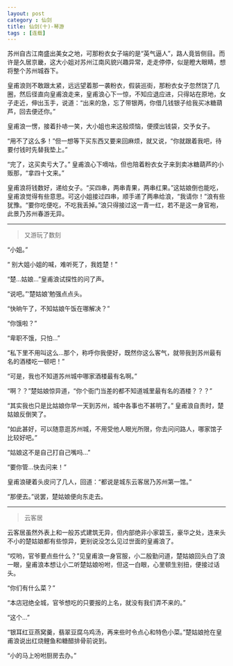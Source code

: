 ```yaml
---
layout: post
category : 仙剑
title: 仙剑(十)-琴游
tags : [连载]
---
```



苏州自古江南盛出美女之地，可那粉衣女子端的是“英气逼人”，路人竟皆侧目。而许是久居京畿，这大小姐对苏州江南风貌兴趣异常，走走停停，似是瞪大眼睛，想将整个苏州城吞下。

 

皇甫浪则不敢跟太紧，远远望着那一袭粉衣，假装巡街，那粉衣女子忽然饶了几圈，然后径直向皇甫浪走来，皇甫浪心下一惊，不知应退应进，只得站在原地，女子走近，伸出玉手，说道：“出来的急，忘了带银两，你借几钱银子给我买冰糖葫芦，回去便还你。”

 

皇甫浪一愣，接着扑哧一笑，大小姐也来这般烦恼，便摸出钱袋，交予女子。

“用不了这么多！”但一想等下买东西又要来回麻烦，就又说，“你就跟着我吧，待要付钱时先替我垫上。”

“完了，这买卖亏大了。” 皇甫浪心下嘀咕，但也陪着粉衣女子来到卖冰糖葫芦的小贩那，“拿四十文来。”

 

皇甫浪将钱数好，递给女子。“买四串，两串青果，两串红果。”这姑娘倒也能吃，皇甫浪觉得有些意思。可这小姐接过四串，顺手递了两串给浪，“我请你！”浪有些犹豫。“要你吃便吃，不吃我丢掉。”浪只得接过这一青一红，若不是这一身官袍，此景乃苏州春游无异。

 ---

> 又游玩了数刻

 

“小姐。”

“ 别大姐小姐的喊，难听死了，我姓楚！”

“楚…姑娘…”皇甫浪试探性的问了声。

“说吧。”‘楚姑娘’勉强点点头。

“快晌午了，不知姑娘午饭在哪解决？”

“你饿啦？”

“卑职不饿，只怕…”

“私下里不用叫这么…那个，称呼你我便好，既然你这么客气，就带我到苏州最有名的酒楼吃一顿吧！”

“可是，我也不知道苏州城中哪家酒楼最有名啊。”

“啊？？”楚姑娘惊异道，“你个衙门当差的都不知道城里最有名的酒楼？？？”

“其实我也只是比姑娘你早一天到苏州，城中各事也不甚明了。” 皇甫浪自责时，楚姑娘反倒笑了。

“如此甚好，可以随意逛苏州城，不用受他人眼光所限，你去问问路人，哪家馆子比较好吧。”

“姑娘这不是自己打自己嘴吗…”

“要你管…快去问来！”

皇甫浪硬着头皮问了几人，回道：“都说是城东云客居乃苏州第一馆。”

“那便去。”说罢，楚姑娘便向东走去。

 
---

> 云客居

 

云客居虽然外表上和一般苏式建筑无异，但内部绝非小家碧玉，豪华之处，连来头不小的楚姑娘都有些惊异，更别说没怎么见过世面的皇甫浪了。

“哎哟，官爷要点些什么？”见皇甫浪一身官服，小二殷勤问道，楚姑娘回头白了浪一眼，皇甫浪本想让小二听楚姑娘吩咐，但这一白眼，心里顿生别扭，便接过话头。

“你们有什么菜？”

“本店冠绝全城，官爷想吃的只要报的上名，就没有我们弄不来的。”

“这个…”

“银耳红豆燕窝羹，翡翠豆腐乌鸡汤，再来些时令点心和特色小菜。”楚姑娘抢在皇甫浪说出红烧鲤鱼和糖醋排骨前说到。

“小的马上吩咐厨房去办。”

